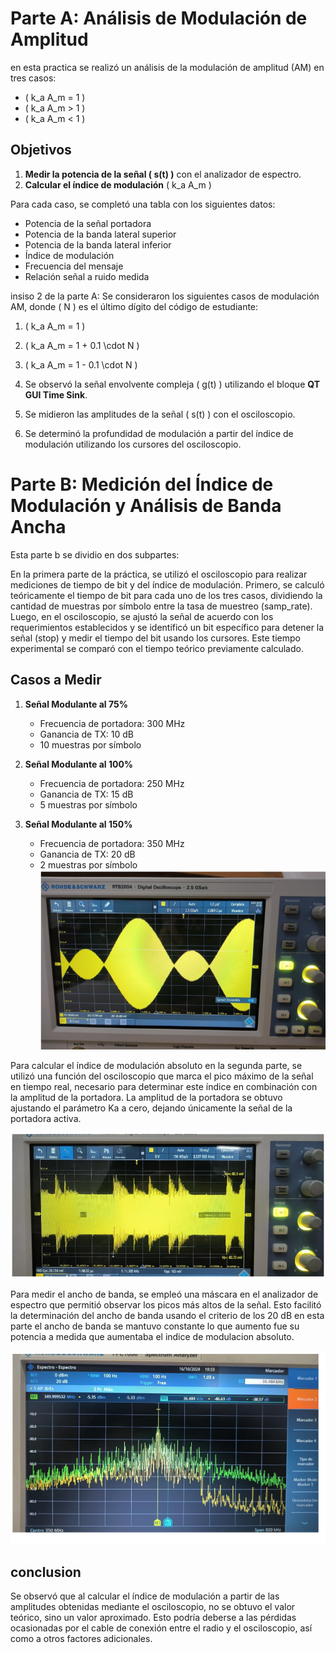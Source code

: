 # Parte A: Análisis de Modulación de Amplitud

en esta practica se realizó un análisis de la modulación de amplitud (AM) en tres casos:

- \( k_a A_m = 1 \)
- \( k_a A_m > 1 \)
- \( k_a A_m < 1 \)

## Objetivos

1. **Medir la potencia de la señal \( s(t) \)** con el analizador de espectro.
2. **Calcular el índice de modulación** \( k_a A_m \)


Para cada caso, se completó una tabla con los siguientes datos:

- Potencia de la señal portadora
- Potencia de la banda lateral superior
- Potencia de la banda lateral inferior
- Índice de modulación
- Frecuencia del mensaje
- Relación señal a ruido medida
 

insiso 2 de la parte  A:
Se consideraron los siguientes casos de modulación AM, donde \( N \) es el último dígito del código de estudiante:
1. \( k_a A_m = 1 \)
2. \( k_a A_m = 1 + 0.1 \cdot N \)
3. \( k_a A_m = 1 - 0.1 \cdot N \)

1. Se observó la señal envolvente compleja \( g(t) \) utilizando el bloque **QT GUI Time Sink**.
2. Se midieron las amplitudes de la señal \( s(t) \) con el osciloscopio.
3. Se determinó la profundidad de modulación a partir del índice de modulación utilizando los cursores del osciloscopio.

# Parte B: Medición del Índice de Modulación y Análisis de Banda Ancha
Esta parte b se dividio en dos subpartes:

En la primera parte de la práctica, se utilizó el osciloscopio para realizar mediciones de tiempo de bit y del índice de modulación. Primero, se calculó teóricamente el tiempo de bit para cada uno de los tres casos, dividiendo la cantidad de muestras por símbolo entre la tasa de muestreo (samp_rate). Luego, en el osciloscopio, se ajustó la señal de acuerdo con los requerimientos establecidos y se identificó un bit específico para detener la señal (stop) y medir el tiempo del bit usando los cursores. Este tiempo experimental se comparó con el tiempo teórico previamente calculado.

## Casos a Medir

1. **Señal Modulante al 75%**  
   - Frecuencia de portadora: 300 MHz  
   - Ganancia de TX: 10 dB  
   - 10 muestras por símbolo  

2. **Señal Modulante al 100%**  
   - Frecuencia de portadora: 250 MHz  
   - Ganancia de TX: 15 dB  
   - 5 muestras por símbolo  

3. **Señal Modulante al 150%**  
   - Frecuencia de portadora: 350 MHz  
   - Ganancia de TX: 20 dB  
   - 2 muestras por símbolo  
  ![señal modulada al 150%](https://github.com/Jpw11108/GNURADIO_LABCOMUIS_2024_2_E1A_G2/blob/practica_3/parte_A/imagen_2024-12-04_171444927.png ) 

Para calcular el índice de modulación absoluto en la segunda parte, se utilizó una función del osciloscopio que marca el pico máximo de la señal en tiempo real, necesario para determinar este índice en combinación con la amplitud de la portadora. La amplitud de la portadora se obtuvo ajustando el parámetro Ka a cero, dejando únicamente la señal de la portadora activa.

![uso de la funcion del osciloscopio](https://github.com/Jpw11108/GNURADIO_LABCOMUIS_2024_2_E1A_G2/blob/practica_3/parte_B/imagen_2024-12-04_172338411.png )


Para medir el ancho de banda, se empleó una máscara en el analizador de espectro  que permitió observar los picos más altos de la señal. Esto facilitó la determinación del ancho de banda usando el criterio de los 20 dB en esta parte el ancho de banda se mantuvo constante lo que aumento fue su potencia a medida que aumentaba el indice de modulacion absoluto.

![medida del ancho de banda](https://github.com/Jpw11108/GNURADIO_LABCOMUIS_2024_2_E1A_G2/blob/practica_3/parte_B/imagen_2024-12-04_172157841.png )


## conclusion 
Se observó que al calcular el índice de modulación a partir de las amplitudes obtenidas mediante el osciloscopio, no se obtuvo el valor teórico, sino un valor aproximado. Esto podría deberse a las pérdidas ocasionadas por el cable de conexión entre el radio y el osciloscopio, así como a otros factores adicionales.



